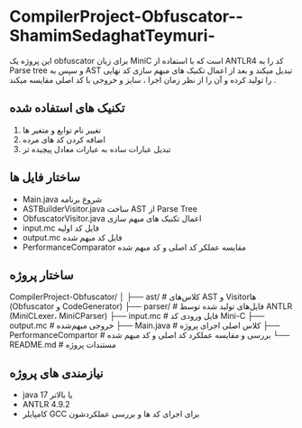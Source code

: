 # CompilerProject-Obfuscator--ShamimSedaghatTeymuri-
این پروژه یک obfuscator برای زبان MiniC است که با استفاده از ANTLR4 کد را به Parse tree و سپس به AST تبدیل میکند و بعد از اعمال تکنیک های مبهم سازی کد نهایی را تولید کرده و آن را از نظر زمان اجرا ، سایز و خروجی با کد اصلی مقایسه میکند . 

## تکنیک های استفاده شده 
1. تغییر نام توابع و متغیر ها 
2. اضافه کردن کد های مرده 
3. تبدیل عبارات ساده به عبارات معادل پیچیده تر

## ساختار فایل ها 
- Main.java شروع برنامه 
- ASTBuilderVisitor.java  ساخت AST از Parse Tree
- ObfuscatorVisitor.java اعمال تکنیک های مبهم سازی 
- input.mc فایل کد اولیه 
- output.mc فایل کد مبهم شده 
- PerformanceComparator مقایسه عملکر کد اصلی و کد مبهم شده 

## ساختار پروژه 
CompilerProject-Obfuscator/
│
├── ast/ # کلاس‌های AST و Visitorها (Obfuscator و CodeGenerator)
├── parser/ # فایل‌های تولید شده توسط ANTLR (MiniCLexer، MiniCParser)
├── input.mc # فایل ورودی کد Mini-C
├── output.mc # خروجی مبهم‌شده
├── Main.java # کلاس اصلی اجرای پروژه
├── PerformanceCompartor # بررسی و مقایسه عملکرد کد اصلی و کد مبهم شده 
└── README.md # مستندات پروژه

## نیازمندی های پروژه 
- java 17  یا بالاتر 
- ANTLR 4.9.2
- کامپایلر GCC برای اجرای کد ها و بررسی عملکردشون 

